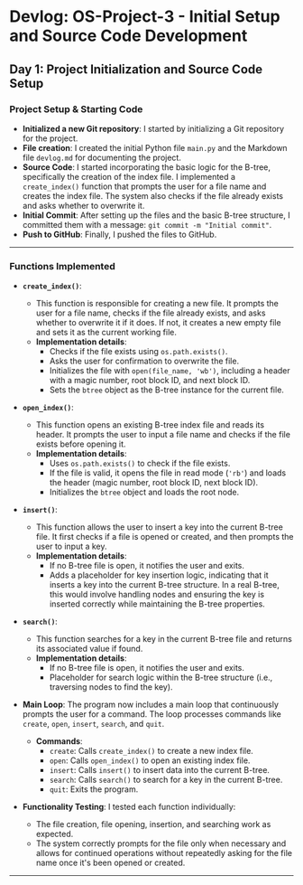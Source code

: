 # **Devlog: OS-Project-3 - Initial Setup and Source Code Development**

## **Day 1: Project Initialization and Source Code Setup**

### **Project Setup & Starting Code**
- **Initialized a new Git repository**: I started by initializing a Git repository for the project.
- **File creation**: I created the initial Python file `main.py` and the Markdown file `devlog.md` for documenting the project.
- **Source Code**: I started incorporating the basic logic for the B-tree, specifically the creation of the index file. I implemented a `create_index()` function that prompts the user for a file name and creates the index file. The system also checks if the file already exists and asks whether to overwrite it.
- **Initial Commit**: After setting up the files and the basic B-tree structure, I committed them with a message: `git commit -m "Initial commit"`.
- **Push to GitHub**: Finally, I pushed the files to GitHub.

---

### **Functions Implemented**

- **`create_index()`**: 
    - This function is responsible for creating a new file. It prompts the user for a file name, checks if the file already exists, and asks whether to overwrite it if it does. If not, it creates a new empty file and sets it as the current working file.
    - **Implementation details**: 
        - Checks if the file exists using `os.path.exists()`.
        - Asks the user for confirmation to overwrite the file.
        - Initializes the file with `open(file_name, 'wb')`, including a header with a magic number, root block ID, and next block ID.
        - Sets the `btree` object as the B-tree instance for the current file.

- **`open_index()`**: 
    - This function opens an existing B-tree index file and reads its header. It prompts the user to input a file name and checks if the file exists before opening it.
    - **Implementation details**: 
        - Uses `os.path.exists()` to check if the file exists.
        - If the file is valid, it opens the file in read mode (`'rb'`) and loads the header (magic number, root block ID, next block ID).
        - Initializes the `btree` object and loads the root node.

- **`insert()`**: 
    - This function allows the user to insert a key into the current B-tree file. It first checks if a file is opened or created, and then prompts the user to input a key.
    - **Implementation details**:
        - If no B-tree file is open, it notifies the user and exits.
        - Adds a placeholder for key insertion logic, indicating that it inserts a key into the current B-tree structure. In a real B-tree, this would involve handling nodes and ensuring the key is inserted correctly while maintaining the B-tree properties.

- **`search()`**: 
    - This function searches for a key in the current B-tree file and returns its associated value if found.
    - **Implementation details**: 
        - If no B-tree file is open, it notifies the user and exits.
        - Placeholder for search logic within the B-tree structure (i.e., traversing nodes to find the key).

- **Main Loop**: The program now includes a main loop that continuously prompts the user for a command. The loop processes commands like `create`, `open`, `insert`, `search`, and `quit`.
    - **Commands**:
        - `create`: Calls `create_index()` to create a new index file.
        - `open`: Calls `open_index()` to open an existing index file.
        - `insert`: Calls `insert()` to insert data into the current B-tree.
        - `search`: Calls `search()` to search for a key in the current B-tree.
        - `quit`: Exits the program.

- **Functionality Testing**: I tested each function individually:
    - The file creation, file opening, insertion, and searching work as expected.
    - The system correctly prompts for the file only when necessary and allows for continued operations without repeatedly asking for the file name once it's been opened or created.

---
